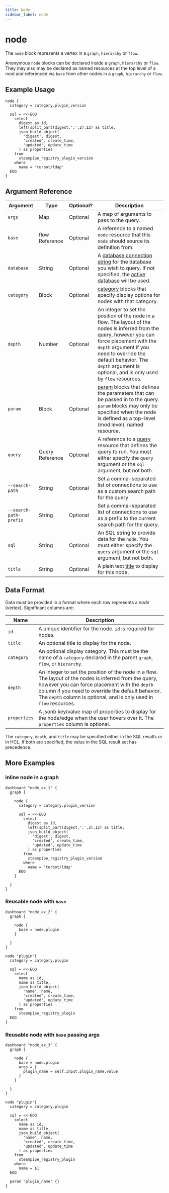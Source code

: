 ```yaml
---
title: Node
sidebar_label: node
---
```


# node

The `node` block represents a vertex in a `graph`, `hierarchy` or `flow`.  

Anonymous `node` blocks can be declared inside a `graph`, `hierarchy` or `flow`.  They may also may be declared as named resources at the top level of a mod and referenced via `base` from other nodes in a `graph`, `hierarchy` or `flow`.


## Example Usage

```hcl
node {
  category = category.plugin_version

  sql = <<-EOQ
    select
      digest as id,
      left(split_part(digest,':',2),12) as title,
      json_build_object(
        'digest', digest,
        'created', create_time,
        'updated', update_time
      ) as properties
    from
      steampipe_registry_plugin_version
    where
      name = 'turbot/ldap'
  EOQ
}
```
    


## Argument Reference
| Argument | Type | Optional? | Description
|-|-|-|-
| `args` | Map | Optional| A map of arguments to pass to the query. 
| `base` |  flow Reference		| Optional | A reference to a named `node` resource that this `node` should source its definition from. 
| `database` | String |  Optional| A [database connection string](/docs/powerpipe-hcl/query#connection-strings) for the database you wish to query.  If not specified, the [active database](/docs/run#selecting-a-database ) will be used.
| `category` | Block | Optional| [category](/docs/powerpipe-hcl/category) blocks that specify display options for nodes with that category.
| `depth`  | Number	| Optional |  An integer to set the position of the node in a flow. The layout of the nodes is inferred from the query, however you can force placement with the `depth` argument if you need to override the default behavior. The `depth` argument is optional, and is only used by `flow` resources.
| `param` | Block | Optional| [param](/docs/powerpipe-hcl/query#param) blocks that defines the parameters that can be passed in to the query.  `param` blocks may only be specified when the node is defined as a top-level (mod level), named resource. 
| `query` | Query Reference | Optional | A reference to a [query](/docs/powerpipe-hcl/query) resource that defines the query to run.  You must either specify the `query` argument or the `sql` argument, but not both.
| `--search-path` | String |  Optional| Set a comma-separated list of connections to use as a custom search path for the query
| `--search-path-prefix` | String |  Optional| Set a comma-separated list of connections to use as a prefix to the current search path for the query.
| `sql` |  String	| Optional |  An SQL string to provide data for the `node`.  You must either specify the `query` argument or the `sql` argument, but not both.
| `title` |  String	| Optional | A plain text [title](/docs/powerpipe-hcl/dashboard#title) to display for this node.


## Data Format
Data must be provided in a format where each row represents a *node* (vertex).  Significant columns are:

| Name       | Description
|------------|---------------------------------------------------
| `id`       | A unique identifier for the node. `id` is required for nodes.
| `title`    | An optional title to display for the node.
| `category` | An optional display category.  This must be the name of a `category` declared in the parent `graph`, `flow`, or `hierarchy`. 
| `depth`    | An integer to set the position of the node in a flow. The layout of the nodes is inferred from the query, however you can force placement with the `depth` column if you need to override the default behavior. The `depth` column is optional, and is only used in `flow` resources.
| `properties`| A jsonb key/value map of properties to display for the node/edge when the user hovers over it.  The `properties` column is optional.

The `category`, `depth`, and `title` may be specified either in the SQL results or in HCL.  If both are specified, the value in the SQL result set has precedence.  



## More Examples

### inline node in a graph
 
```hcl
dashboard "node_ex_1" {
  graph {

    node {
      category = category.plugin_version

      sql = <<-EOQ
        select
          digest as id,
          left(split_part(digest,':',2),12) as title,
          json_build_object(
            'digest', digest,
            'created', create_time,
            'updated', update_time
          ) as properties
        from
          steampipe_registry_plugin_version
        where
          name = 'turbot/ldap'
      EOQ
    }
    
  }
}
```


### Reusable node with `base`
 
```hcl
dashboard "node_ex_2" {
  graph {

    node {
      base = node.plugin
    }

  }
}

node "plugin"{
  category = category.plugin

  sql = <<-EOQ
    select
      name as id,
      name as title,
      json_build_object(
        'name', name,
        'created', create_time,
        'updated', update_time
      ) as properties
    from
      steampipe_registry_plugin
  EOQ
}
```


### Reusable node with `base` passing args

```hcl
dashboard "node_ex_3" {
  graph {

    node {
      base = node.plugin
      args = {
        plugin_name = self.input.plugin_name.value
      }
    }

  }
}

node "plugin"{
  category = category.plugin

  sql = <<-EOQ
    select
      name as id,
      name as title,
      json_build_object(
        'name', name,
        'created', create_time,
        'updated', update_time
      ) as properties
    from
      steampipe_registry_plugin
    where
      name = $1
  EOQ

  param "plugin_name" {}
}
```

